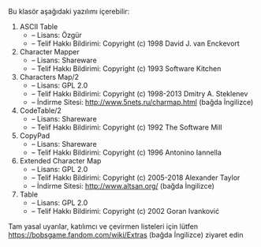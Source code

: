 Bu klasör aşağıdaki yazılımı içerebilir:

1. ASCII Table
   - – Lisans: Özgür
   - – Telif Hakkı Bildirimi: Copyright (c) 1998 David J. van Enckevort
2. Character Mapper
   - – Lisans: Shareware
   - – Telif Hakkı Bildirimi: Copyright (c) 1993 Software Kitchen
3. Characters Map/2
   - – Lisans: GPL 2.0
   - – Telif Hakkı Bildirimi: Copyright (c) 1998-2013 Dmitry A. Steklenev
   - – İndirme Sitesi: http://www.5nets.ru/charmap.html (bağda İngilizce)
4. CodeTable/2
   - – Lisans: Shareware
   - – Telif Hakkı Bildirimi: Copyright (c) 1992 The Software Mill
5. CopyPad
   - – Lisans: Shareware
   - – Telif Hakkı Bildirimi: Copyright (c) 1996 Antonino Iannella
6. Extended Character Map
   - – Lisans: GPL 2.0
   - – Telif Hakkı Bildirimi: Copyright (c) 2005-2018 Alexander Taylor
   - – İndirme Sitesi: http://www.altsan.org/ (bağda İngilizce)
7. Table
   - – Lisans: GPL 2.0
   - – Telif Hakkı Bildirimi: Copyright (c) 2002 Goran Ivanković

Tam yasal uyarılar, katılımcı ve çevirmen listeleri için lütfen https://bobsgame.fandom.com/wiki/Extras (bağda İngilizce) ziyaret edin
